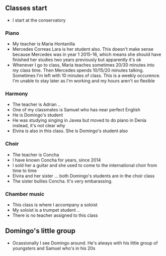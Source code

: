 ## Classes start

- I start at the conservatory

### Piano

- My teacher is Maria Hontanilla
- Mercedes Correas Lara is her student also. This doesn't make sense because Mercedes was in year 1 2015-16, which means she should have finished her studies two years previously but apparently it's ok
- Whenever I go to class, Maria teaches sometimes 20/30 minutes into my class time. Then Mercedes spends 10/15/20 minutes talking. Sometimes I'm left with 10 minutes of class. This is a weekly occurence. I'm unable to stay later as I'm working and my hours aren't so flexible

### Harmony

- The teacher is Adrian ..
- One of my classmates is Samuel who has near perfect English
- He is Domingo's student
- He was studying singing in Javea but moved to do piano in Denia instead, it's not clear why
- Elvira is also in this class. She is Domingo's student also

### Choir

- The teacher is Concha 
- I have known Concha for years, since 2014
- I sold her a guitar and she used to come to the international choir from time to time
- Elvira and her sister ... both Domingo's students are in the choir class
- The sister bullies Concha. It's very embarassing.

### Chamber music

- This class is where I accompany a soloist
- My soloist is a trumpet student ..
- There is no teacher assigned to this class

## Domingo's little group

- Ocassionally I see Domingo around. He's always with his little group of youngsters and Samuel who's in his 20s